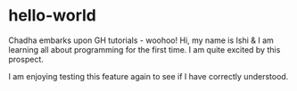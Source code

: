 # hello-world
Chadha embarks upon GH tutorials - woohoo!
Hi, my name is Ishi & I am learning all about programming for the first time.
I am quite excited by this prospect. 


I am enjoying testing this feature again to see if I have correctly understood.
